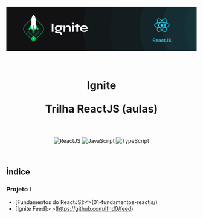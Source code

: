 <p align="center">
  <img src=".github/capa-ignite-reactjs.png" alt="Ignite ReactJS">
</p>

<br>

<h1 align="center">
  Ignite

  <br>

  Trilha ReactJS (aulas)
</h1>

<br>

<p align="center">
  <img src="https://img.shields.io/badge/React-20232A?style=for-the-badge&logo=react&logoColor=61DAFB" alt="ReactJS">
  <img src="https://img.shields.io/badge/JavaScript-323330?style=for-the-badge&logo=javascript&logoColor=F7DF1E" alt="JavaScript">
  <img src="https://img.shields.io/badge/TypeScript-007ACC?style=for-the-badge&logo=typescript&logoColor=white" alt="TypeScript">
</p>

<br>

## Índice

### Projeto I
 - [Fundamentos do ReactJS]:<>(01-fundamentos-reactjs/)
 - [Ignite Feed]:<>(https://github.com/lfnd0/feed)
